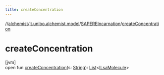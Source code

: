```yaml
---
title: createConcentration
---
```

//[alchemist](../../../index.html)/[it.unibo.alchemist.model](../index.html)/[SAPEREIncarnation](index.html)/[createConcentration](create-concentration.html)



# createConcentration



[jvm]\
open fun [createConcentration](create-concentration.html)(s: [String](https://docs.oracle.com/javase/8/docs/api/java/lang/String.html)): [List](https://docs.oracle.com/javase/8/docs/api/java/util/List.html)<[ILsaMolecule](../../it.unibo.alchemist.model.interfaces/-i-lsa-molecule/index.html)>




